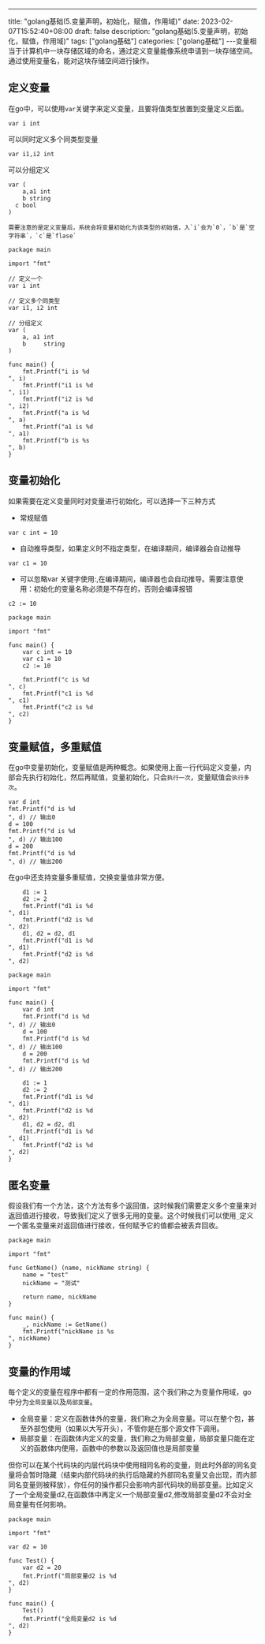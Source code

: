 --- 
 title: "golang基础(5.变量声明，初始化，赋值，作用域)" 
 date: 2023-02-07T15:52:40+08:00 
 draft: false 
 description: "golang基础(5.变量声明，初始化，赋值，作用域)" 
 tags: ["golang基础"] 
 categories: ["golang基础"] 
---变量相当于计算机中一块存储区域的命名，通过定义变量能像系统申请到一块存储空间。通过使用变量名，能对这块存储空间进行操作。

## 定义变量
在go中，可以使用`var`关键字来定义变量，且要将值类型放置到变量定义后面。
```
var i int
```
可以同时定义多个同类型变量
```
var i1,i2 int
```
可以分组定义
```
var (
	a,a1 int
	b string
  c bool
)
```
	需要注意的是定义变量后，系统会将变量初始化为该类型的初始值，入`i`会为`0`，`b`是`空字符串`，`c`是`flase`
```
package main

import "fmt"

// 定义一个
var i int

// 定义多个同类型
var i1, i2 int

// 分组定义
var (
	a, a1 int
	b     string
)

func main() {
	fmt.Printf("i is %d 
", i)
	fmt.Printf("i1 is %d 
", i1)
	fmt.Printf("i2 is %d 
", i2)
	fmt.Printf("a is %d 
", a)
	fmt.Printf("a1 is %d 
", a1)
	fmt.Printf("b is %s 
", b)
}
```

## 变量初始化
如果需要在定义变量同时对变量进行初始化，可以选择一下三种方式

- 常规赋值
```
var c int = 10
```

- 自动推导类型，如果定义时不指定类型，在编译期间，编译器会自动推导
```
var c1 = 10
```

- 可以忽略var 关键字使用:,在编译期间，编译器也会自动推导。需要注意使用：初始化的变量名称必须是不存在的，否则会编译报错
```
c2 := 10
```
```
package main

import "fmt"

func main() {
	var c int = 10
	var c1 = 10
	c2 := 10

	fmt.Printf("c is %d 
", c)
	fmt.Printf("c1 is %d 
", c1)
	fmt.Printf("c2 is %d 
", c2)
}
```

## 变量赋值，多重赋值
在go中变量初始化，变量赋值是两种概念。如果使用上面一行代码定义变量，内部会先执行初始化，然后再赋值，变量初始化，只会`执行一次`，变量赋值会`执行多次`。
```
var d int
fmt.Printf("d is %d 
", d) // 输出0
d = 100
fmt.Printf("d is %d 
", d) // 输出100
d = 200
fmt.Printf("d is %d 
", d) // 输出200
```

在go中还支持变量多重赋值，交换变量值非常方便。
```
	d1 := 1
	d2 := 2
	fmt.Printf("d1 is %d 
", d1)
	fmt.Printf("d2 is %d 
", d2)
	d1, d2 = d2, d1
	fmt.Printf("d1 is %d 
", d1)
	fmt.Printf("d2 is %d 
", d2)
```
```
package main

import "fmt"

func main() {
	var d int
	fmt.Printf("d is %d 
", d) // 输出0
	d = 100
	fmt.Printf("d is %d 
", d) // 输出100
	d = 200
	fmt.Printf("d is %d 
", d) // 输出200

	d1 := 1
	d2 := 2
	fmt.Printf("d1 is %d 
", d1)
	fmt.Printf("d2 is %d 
", d2)
	d1, d2 = d2, d1
	fmt.Printf("d1 is %d 
", d1)
	fmt.Printf("d2 is %d 
", d2)
}
```

## 匿名变量
假设我们有一个方法，这个方法有多个返回值，这时候我们需要定义多个变量来对返回值进行接收，导致我们定义了很多无用的变量。这个时候我们可以使用`_`定义一个匿名变量来对返回值进行接收，任何赋予它的值都会被丢弃回收。
```
package main

import "fmt"

func GetName() (name, nickName string) {
	name = "test"
	nickName = "测试"
  
	return name, nickName
}

func main() {
	_, nickName := GetName()
	fmt.Printf("nickName is %s 
", nickName)
}
```

## 变量的作用域
每个定义的变量在程序中都有一定的作用范围，这个我们称之为变量作用域，go中分为`全局变量`以及`局部变量`。

- 全局变量：定义在函数体外的变量，我们称之为全局变量。可以在整个包，甚至外部包使用（如果以大写开头），不管你是在那个源文件下调用。
- 局部变量：在函数体内定义的变量，我们称之为局部变量，局部变量只能在定义的函数体内使用，函数中的参数以及返回值也是局部变量

但你可以在某个代码块的内层代码块中使用相同名称的变量，则此时外部的同名变量将会暂时隐藏（结束内部代码块的执行后隐藏的外部同名变量又会出现，而内部同名变量则被释放），你任何的操作都只会影响内部代码块的局部变量。比如定义了一个全局变量d2,在函数体中再定义一个局部变量d2,修改局部变量d2不会对全局变量有任何影响。
```
package main

import "fmt"

var d2 = 10

func Test() {
	var d2 = 20
	fmt.Printf("局部变量d2 is %d 
", d2)
}

func main() {
	Test()
	fmt.Printf("全局变量d2 is %d 
", d2)
}
```
